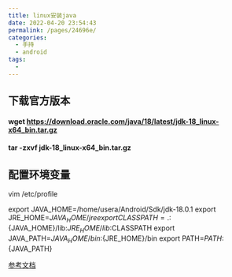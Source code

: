 ```yaml
---
title: linux安装java
date: 2022-04-20 23:54:43
permalink: /pages/24696e/
categories:
  - 手持
  - android
tags:
  - 
---
```




## 下载官方版本
  #### wget https://download.oracle.com/java/18/latest/jdk-18_linux-x64_bin.tar.gz 
  #### tar -zxvf jdk-18_linux-x64_bin.tar.gz 

## 配置环境变量
vim  /etc/profile

export JAVA_HOME=/home/usera/Android/Sdk/jdk-18.0.1
export JRE_HOME=${JAVA_HOME}/jre
export CLASSPATH=.:${JAVA_HOME}/lib:${JRE_HOME}/lib:$CLASSPATH
export JAVA_PATH=${JAVA_HOME}/bin:${JRE_HOME}/bin
export PATH=$PATH:${JAVA_PATH}




[参考文档](https://www.cnblogs.com/shenStudy/p/15339828.html)


